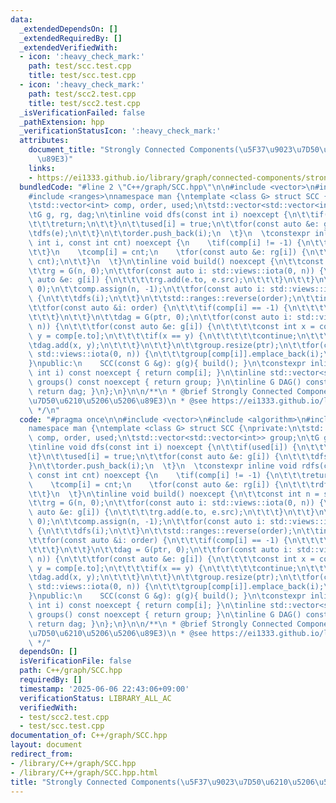 ```yaml
---
data:
  _extendedDependsOn: []
  _extendedRequiredBy: []
  _extendedVerifiedWith:
  - icon: ':heavy_check_mark:'
    path: test/scc.test.cpp
    title: test/scc.test.cpp
  - icon: ':heavy_check_mark:'
    path: test/scc2.test.cpp
    title: test/scc2.test.cpp
  _isVerificationFailed: false
  _pathExtension: hpp
  _verificationStatusIcon: ':heavy_check_mark:'
  attributes:
    document_title: "Strongly Connected Components(\u5F37\u9023\u7D50\u6210\u5206\u5206\
      \u89E3)"
    links:
    - https://ei1333.github.io/library/graph/connected-components/strongly-connected-components.hpp
  bundledCode: "#line 2 \"C++/graph/SCC.hpp\"\n\n#include <vector>\n#include <algorithm>\n\
    #include <ranges>\nnamespace man {\ntemplate <class G> struct SCC {\nprivate:\n\
    \tstd::vector<int> comp, order, used;\n\tstd::vector<std::vector<int>> group;\n\
    \tG g, rg, dag;\n\tinline void dfs(const int i) noexcept {\n\t\tif(used[i]) {\n\
    \t\t\treturn;\n\t\t}\n\t\tused[i] = true;\n\t\tfor(const auto &e: g[i]) {\n\t\t\
    \tdfs(e);\n\t\t}\n\t\torder.push_back(i);\n  \t}\n  \tconstexpr inline void rdfs(const\
    \ int i, const int cnt) noexcept {\n    \tif(comp[i] != -1) {\n\t\t\treturn;\n\
    \t\t}\n    \tcomp[i] = cnt;\n    \tfor(const auto &e: rg[i]) {\n\t\t\trdfs(e,\
    \ cnt);\n\t\t}\n  \t}\n\tinline void build() noexcept {\n\t\tconst int n = std::ssize(g);\n\
    \t\trg = G(n, 0);\n\t\tfor(const auto i: std::views::iota(0, n)) {\n\t\t\tfor(const\
    \ auto &e: g[i]) {\n\t\t\t\trg.add(e.to, e.src);\n\t\t\t}\n\t\t}\n\t\tused.assign(n,\
    \ 0);\n\t\tcomp.assign(n, -1);\n\t\tfor(const auto i: std::views::iota(0, n))\
    \ {\n\t\t\tdfs(i);\n\t\t}\n\t\tstd::ranges::reverse(order);\n\t\tint ptr = 0;\n\
    \t\tfor(const auto &i: order) {\n\t\t\tif(comp[i] == -1) {\n\t\t\t\trdfs(i, ptr++);\n\
    \t\t\t}\n\t\t}\n\t\tdag = G(ptr, 0);\n\t\tfor(const auto i: std::views::iota(0,\
    \ n)) {\n\t\t\tfor(const auto &e: g[i]) {\n\t\t\t\tconst int x = comp[e.src],\
    \ y = comp[e.to];\n\t\t\t\tif(x == y) {\n\t\t\t\t\tcontinue;\n\t\t\t\t}\n\t\t\t\
    \tdag.add(x, y);\n\t\t\t}\n\t\t}\n\t\tgroup.resize(ptr);\n\t\tfor(const auto i:\
    \ std::views::iota(0, n)) {\n\t\t\tgroup[comp[i]].emplace_back(i);\n\t\t}\n\t\
    }\npublic:\n    SCC(const G &g): g(g){ build(); }\n\tconstexpr inline int operator[](const\
    \ int i) const noexcept { return comp[i]; }\n\tinline std::vector<std::vector<int>>\
    \ groups() const noexcept { return group; }\n\tinline G DAG() const noexcept {\
    \ return dag; }\n};\n}\n\n/**\n * @brief Strongly Connected Components(\u5F37\u9023\
    \u7D50\u6210\u5206\u5206\u89E3)\n * @see https://ei1333.github.io/library/graph/connected-components/strongly-connected-components.hpp\n\
    \ */\n"
  code: "#pragma once\n\n#include <vector>\n#include <algorithm>\n#include <ranges>\n\
    namespace man {\ntemplate <class G> struct SCC {\nprivate:\n\tstd::vector<int>\
    \ comp, order, used;\n\tstd::vector<std::vector<int>> group;\n\tG g, rg, dag;\n\
    \tinline void dfs(const int i) noexcept {\n\t\tif(used[i]) {\n\t\t\treturn;\n\t\
    \t}\n\t\tused[i] = true;\n\t\tfor(const auto &e: g[i]) {\n\t\t\tdfs(e);\n\t\t\
    }\n\t\torder.push_back(i);\n  \t}\n  \tconstexpr inline void rdfs(const int i,\
    \ const int cnt) noexcept {\n    \tif(comp[i] != -1) {\n\t\t\treturn;\n\t\t}\n\
    \    \tcomp[i] = cnt;\n    \tfor(const auto &e: rg[i]) {\n\t\t\trdfs(e, cnt);\n\
    \t\t}\n  \t}\n\tinline void build() noexcept {\n\t\tconst int n = std::ssize(g);\n\
    \t\trg = G(n, 0);\n\t\tfor(const auto i: std::views::iota(0, n)) {\n\t\t\tfor(const\
    \ auto &e: g[i]) {\n\t\t\t\trg.add(e.to, e.src);\n\t\t\t}\n\t\t}\n\t\tused.assign(n,\
    \ 0);\n\t\tcomp.assign(n, -1);\n\t\tfor(const auto i: std::views::iota(0, n))\
    \ {\n\t\t\tdfs(i);\n\t\t}\n\t\tstd::ranges::reverse(order);\n\t\tint ptr = 0;\n\
    \t\tfor(const auto &i: order) {\n\t\t\tif(comp[i] == -1) {\n\t\t\t\trdfs(i, ptr++);\n\
    \t\t\t}\n\t\t}\n\t\tdag = G(ptr, 0);\n\t\tfor(const auto i: std::views::iota(0,\
    \ n)) {\n\t\t\tfor(const auto &e: g[i]) {\n\t\t\t\tconst int x = comp[e.src],\
    \ y = comp[e.to];\n\t\t\t\tif(x == y) {\n\t\t\t\t\tcontinue;\n\t\t\t\t}\n\t\t\t\
    \tdag.add(x, y);\n\t\t\t}\n\t\t}\n\t\tgroup.resize(ptr);\n\t\tfor(const auto i:\
    \ std::views::iota(0, n)) {\n\t\t\tgroup[comp[i]].emplace_back(i);\n\t\t}\n\t\
    }\npublic:\n    SCC(const G &g): g(g){ build(); }\n\tconstexpr inline int operator[](const\
    \ int i) const noexcept { return comp[i]; }\n\tinline std::vector<std::vector<int>>\
    \ groups() const noexcept { return group; }\n\tinline G DAG() const noexcept {\
    \ return dag; }\n};\n}\n\n/**\n * @brief Strongly Connected Components(\u5F37\u9023\
    \u7D50\u6210\u5206\u5206\u89E3)\n * @see https://ei1333.github.io/library/graph/connected-components/strongly-connected-components.hpp\n\
    \ */"
  dependsOn: []
  isVerificationFile: false
  path: C++/graph/SCC.hpp
  requiredBy: []
  timestamp: '2025-06-06 22:43:06+09:00'
  verificationStatus: LIBRARY_ALL_AC
  verifiedWith:
  - test/scc2.test.cpp
  - test/scc.test.cpp
documentation_of: C++/graph/SCC.hpp
layout: document
redirect_from:
- /library/C++/graph/SCC.hpp
- /library/C++/graph/SCC.hpp.html
title: "Strongly Connected Components(\u5F37\u9023\u7D50\u6210\u5206\u5206\u89E3)"
---
```

